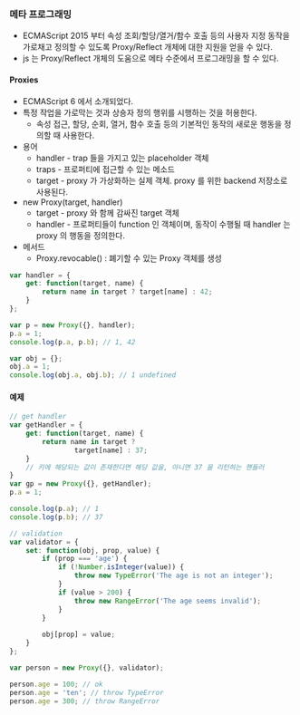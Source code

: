 ### 메타 프로그래밍

* ECMAScript 2015 부터 속성 조회/할당/열거/함수 호출 등의 사용자 지정 동작을 가로채고 정의할 수 있도록 Proxy/Reflect 개체에 대한 지원을 얻을 수 있다.
* js 는 Proxy/Reflect 개체의 도움으로 메타 수준에서 프로그래밍을 할 수 있다.

#### Proxies

* ECMAScript 6 에서 소개되었다.
* 특정 작업을 가로막는 것과 상숑자 정의 행위를 시행하는 것을 허용한다.
  * 속성 접근, 할당, 순회, 열거, 함수 호출 등의 기본적인 동작의 새로운 행동을 정의할 때 사용한다.
* 용어
  * handler - trap 들을 가지고 있는 placeholder 객체
  * traps - 프로퍼티에 접근할 수 있는 메소드
  * target - proxy 가 가상화하는 실제 객체. proxy 를 위한 backend 저장소로 사용된다.
* new Proxy(target, handler)
  * target - proxy 와 함께 감싸진 target 객체 
  * handler - 프로퍼티들이 function 인 객체이며, 동작이 수행될 때 handler 는 proxy 의 행동을 정의한다.
* 메서드
  * Proxy.revocable() : 폐기할 수 있는 Proxy 객체를 생성

```js
var handler = {
    get: function(target, name) {
        return name in target ? target[name] : 42;
    }
};

var p = new Proxy({}, handler);
p.a = 1;
console.log(p.a, p.b); // 1, 42

var obj = {};
obj.a = 1;
console.log(obj.a, obj.b); // 1 undefined
```

#### 예제

```js
// get handler
var getHandler = {
    get: function(target, name) {
        return name in target ?
                target[name] : 37;
    }
    // 키에 해당되는 값이 존재한다면 해당 값을, 아니면 37 을 리턴하는 핸들러
}
var gp = new Proxy({}, getHandler);
p.a = 1;

console.log(p.a); // 1
console.log(p.b); // 37

// validation
var validator = {
    set: function(obj, prop, value) {
        if (prop === 'age') {
            if (!Number.isInteger(value)) {
                throw new TypeError('The age is not an integer');
            }
            if (value > 200) {
                throw new RangeError('The age seems invalid');
            }
        }
        
        obj[prop] = value;
    }
};

var person = new Proxy({}, validator);

person.age = 100; // ok
person.age = 'ten'; // throw TypeError
person.age = 300; // throw RangeError
```

